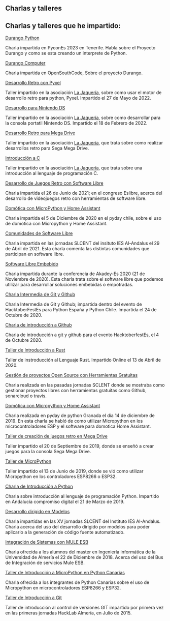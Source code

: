<section class="hero">
  <div class="hero-body">
    <div class="container">
      <h1 class="title">
        Charlas y talleres
      </h1>
      <h2 class="subtitle">
        Charlas y talleres que he impartido:
      </h2>
    </div>
  </div>
</section>

<div class="article">
<div class="card">
  <div class="card-content">
    <p class="title">
      <a href="static/DurangoPython.pdf" download>Durango Python</a>
    </p>
    <p class="subtitle">
      Charla impartida en PyconEs 2023 en Tenerife. Habla sobre el Proyecto Durango y como se esta creando un interprete de Python.
    </p>
  </div>
</div>

<div class="article">
<div class="card">
  <div class="card-content">
    <p class="title">
      <a href="https://docs.google.com/presentation/d/1oGKhqqg-AZ79XAd6K-CP4aekejkrH-yyoxdmGIfZ_B4/edit?usp=sharing">Durango Computer</a>
    </p>
    <p class="subtitle">
      Charla impartida en OpenSouthCode, Sobre el proyecto Durango.
    </p>
  </div>
</div>

<div class="article">
<div class="card">
  <div class="card-content">
    <p class="title">
      <a href="https://docs.google.com/presentation/d/1LFpuKA-pctBAcUJfJCKCuHT7BJL3yHYBSENDkl29pZQ/edit?usp=sharing">Desarrollo Retro con Pyxel</a>
    </p>
    <p class="subtitle">
      Taller impartido en la asociación <a href="https://lajaqueria.org">La Jaquería</a>, sobre como usar el motor de desarrollo retro para python, Pyxel. Impartido el 27 de Mayo de 2022.
    </p>
  </div>
</div>
<div class="article">
<div class="card">
  <div class="card-content">
    <p class="title">
      <a href="https://docs.google.com/presentation/d/1U9xkfqWl638zZjAlyJ2TDE0Xo-IKXsd3BTyTmI6RghU/edit?usp=sharing">Desarrollo para Nintendo DS</a>
    </p>
    <p class="subtitle">
      Taller impartido en la asociación <a href="https://lajaqueria.org">La Jaquería</a>, sobre como desarrollar para la consola portatil Nintendo DS. Impartido el 18 de Febrero de 2022.
    </p>
  </div>
</div>
<div class="article">
<div class="card">
  <div class="card-content">
    <p class="title">
      <a href="static/mdriveretro.pdf" download>Desarrollo Retro para Mega Drive</a>
    </p>
    <p class="subtitle">
      Taller impartido en la asociación <a href="https://lajaqueria.org">La Jaquería</a>, que trata sobre como realizar desarrollos retro para Sega Mega Drive.
    </p>
  </div>
</div>

<div class="article">
<div class="card">
  <div class="card-content">
    <p class="title">
      <a href="https://slides.com/zerasul/introduccion-a-c" >Introducción a C</a>
    </p>
    <p class="subtitle">
      Taller impartido en la asociación <a href="https://lajaqueria.org">La Jaquería</a>, que trata sobre una introducción al lenguaje de programación C.
    </p>
  </div>
</div>

<div class="article">
<div class="card">
  <div class="card-content">
    <p class="title">
      <a href="static/retro.pdf" download>Desarrollo de Juegos Retro con Software Libre</a>
    </p>
    <p class="subtitle">
      Charla impartida el 26 de Junio de 2021; en el congreso Eslibre, acerca del desarrollo de videojuegos retro con herramientas de software libre.
    </p>
  </div>
</div>

<div class="article">
<div class="card">
  <div class="card-content">
    <p class="title">
      <a href="https://slides.com/zerasul/micropythondomotica">Domótica con MicroPython y Home Assistant</a>
    </p>
    <p class="subtitle">
      Charla impartida el 5 de Diciembre de 2020 en el pyday chile, sobre el uso de domotica con Micropython y Home Assistant.
    </p>
  </div>
</div>

<div class="article">
<div class="card">
  <div class="card-content">
    <p class="title">
      <a href="https://slides.com/zerasul/comunidades">Comunidades de Software Libre</a>
    </p>
    <p class="subtitle">
      Charla impartida en las jornadas SLCENT del insituto IES Al-Andalus el 29 de Abril de 2021. Esta charla comenta las distintas comunidades que participan en software libre.
    </p>
  </div>
</div>

<div class="article">
<div class="card">
  <div class="card-content">
    <p class="title">
      <a href="static/slemb.pdf" download>Software Libre Embebido</a>
    </p>
    <p class="subtitle">
      Charla impartida durante la conferencia de Akadey-Es 2020 (21 de Noviembre de 2020). Esta charla trata sobre el software libre que podemos utilizar para desarrollar soluciones embebidas o empotradas.
    </p>
  </div>
</div>

<div class="article">
<div class="card">
  <div class="card-content">
    <p class="title">
      <a href="https://slides.com/zerasul/oh-no-git">Charla Intermedia de Git y Github</a>
    </p>
    <p class="subtitle">
      Charla Intermedia de Git y Github; impartida dentro del evento de HacktoberFestEs para Python España y Python Chile. Impartida el 24 de Octubre de 2020.
    </p>
  </div>
</div>

<div class="article">
<div class="card">
  <div class="card-content">
    <p class="title">
      <a href="https://slides.com/zerasul/gestion-de-proyectos-open-source-513abe">Charla de introducción a Github</a>
    </p>
    <p class="subtitle">
      Charla de introducción a git y github para el evento HacktoberfestEs, el 4 de Octubre 2020.
    </p>
  </div>
</div>

<div class="article">
<div class="card">
  <div class="card-content">
    <p class="title">
      <a href="https://github.com/zerasul/intro-rustlab">Taller de Introducción a Rust</a>
    </p>
    <p class="subtitle">
      Taller de instroducción al Lenguaje Rust. Impartido Online el 13 de Abril de 2020.
    </p>
  </div>
</div>

<div class="article">
<div class="card">
  <div class="card-content">
    <p class="title">
      <a href="https://slides.com/zerasul/gestion-de-proyectos-open-source#/">Gesti&oacute;n de proyectos Open Source con Herramientas Gratuitas</a>
    </p>
    <p class="subtitle">
      Charla realizada en las pasadas jornadas SCLENT donde se mostraba como gestionar proyectos libres con herramientas gratuitas como Github, sonarcloud o travis.
    </p>
  </div>
</div>

<div class="article">
<div class="card">
  <div class="card-content">
    <p class="title">
      <a href="https://slides.com/zerasul/upythondomotica#/">Dom&oacute;tica con Micropython y Home Assistant</a>
    </p>
    <p class="subtitle">
      Charla realizada en pyday de python Granada el d&iacute;a 14 de diciembre de 2019. En esta charla se habl&oacute; de como utilizar Micropython en los microcontroladores ESP y el software para domotica Home Assistant.
    </p>
  </div>
</div>
<div class="article">
<div class="card">
  <div class="card-content">
    <p class="title">
      <a href="https://zerasul.github.io/taller-megadrive/">Taller de creaci&oacute;n de juegos retro en Mega Drive</a>
    </p>
    <p class="subtitle">
      Taller impartido el 20 de Septiembre de 2019, donde se ense&ntilde;&oacute; a crear juegos para la consola Sega Mega Drive.
    </p>
  </div>
</div>
<div class="article">
<div class="card">
  <div class="card-content">
    <p class="title">
      <a href="https://zerasul.github.io/upythonalm/upython/">Taller de MicroPython</a>
    </p>
    <p class="subtitle">
      Taller impartido el 13 de Junio de 2019, donde se vi&oacute; como utilizar Micropython en los controladores ESP8266 o ESP32.
    </p>
  </div>
</div>
<div class="article">
<div class="card">
  <div class="card-content">
    <p class="title">
      <a href="https://slides.com/zerasul/introduccion-a-la-programacion-con-python#/">Charla de Introducci&oacute;n a Python</a>
    </p>
    <p class="subtitle">
      Charla sobre introducci&oacute;n al lenguaje de programaci&oacute;n Python. Impartido en Andaluc&iacute;a compromiso digital el 21 de Marzo de 2019.
    </p>
  </div>
</div>
<div class="article">
<div class="card">
  <div class="card-content">
    <p class="title">
      <a href="https://docs.google.com/presentation/d/1p_mcXVl7xDu3Xy3o1ZIsLXMFeRlY2lB6OhFEaZ6Z6_c/edit?usp=sharing">Desarrollo dirigido en Modelos</a>
    </p>
    <p class="subtitle">
        Charla impartidas en las XV jornadas SLCENT del Instituto IES Al-Andalus. Charla acerca del uso del desarrollo dirigido por modelos para poder aplicarlo a la generaci&oacute;n de c&oacute;digo fuente automatizado.
    </p>
  </div>
</div>
<div class="article">
<div class="card">
  <div class="card-content">
    <p class="title">
      <a href="https://slides.com/zerasul/integracion-de-sistemas-con-mule-esb#/">Integraci&oacute;n de Sistemas con MULE ESB</a>
    </p>
    <p class="subtitle">
     Charla ofrecida a los alumnos del master en Ingenier&iacute;a inform&aacute;tica de la Universidad de Almer&iacute;a el 22 de Diciembre de 2018. Acerca del uso del Bus de Integraci&oacute;n de servicios Mule ESB.
    </p>
  </div>
</div>
<div class="article">
<div class="card">
  <div class="card-content">
    <p class="title">
      <a href="https://github.com/pythoncanarias/upython">Taller de Introducci&oacute;n a MicroPython en Python Canarias</a>
    </p>
    <p class="subtitle">
     Charla ofrecida a los integrantes de Python Canarias sobre el uso de Micropython en microcontroladores ESP8266 y ESP32.
    </p>
  </div>
</div>
<div class="article">
<div class="card">
  <div class="card-content">
    <p class="title">
      <a href="https://slides.com/zerasul/git">Taller de Introducci&oacute;n a Git</a>
    </p>
    <p class="subtitle">
     Taller de introducción al control de versiones GIT impartido por primera vez en las primeras jornadas HackLab Almería, en Julio de 2015.
    </p>
  </div>
</div>
